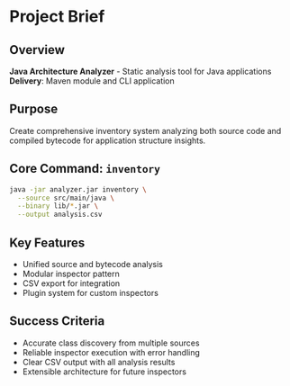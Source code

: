 # Project Brief

## Overview
**Java Architecture Analyzer** - Static analysis tool for Java applications
**Delivery**: Maven module and CLI application

## Purpose
Create comprehensive inventory system analyzing both source code and compiled bytecode for application structure insights.

## Core Command: `inventory`
```bash
java -jar analyzer.jar inventory \
  --source src/main/java \
  --binary lib/*.jar \
  --output analysis.csv
```

## Key Features
- Unified source and bytecode analysis
- Modular inspector pattern
- CSV export for integration
- Plugin system for custom inspectors

## Success Criteria
- Accurate class discovery from multiple sources
- Reliable inspector execution with error handling
- Clear CSV output with all analysis results
- Extensible architecture for future inspectors